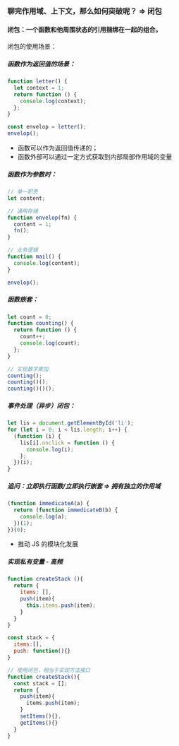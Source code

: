 <!--
 * @Description:
 * @author: kelly
 * @Date: 2023-09-25 14:59:15
 * @LastEditTime: 2023-09-25 15:33:56
-->

### 聊完作用域、上下文，那么如何突破呢？ => 闭包

#### 闭包：一个函数和他周围状态的引用捆绑在一起的组合。

闭包的使用场景：

##### 函数作为返回值的场景：

```js
function letter() {
  let context = 1;
  return function () {
    console.log(context);
  };
}

const envelop = letter();
envelop();
```

- 函数可以作为返回值传递的；
- 函数外部可以通过一定方式获取到内部局部作用域的变量

##### 函数作为参数时：

```js
// 单一职责
let content;

// 通用存储
function envelop(fn) {
  content = 1;
  fn();
}

// 业务逻辑
function mail() {
  console.log(content);
}

envelop();
```

##### 函数嵌套：

```js
let count = 0;
function counting() {
  return function () {
    count++;
    console.log(count);
  };
}

// 实现数字累加
counting();
counting()();
counting()()();
```

##### 事件处理（异步）闭包：

```js
let lis = document.getElementById('li');
for (let i = 0; i < lis.length; i++) {
  (function (i) {
    lis[i].onclick = function () {
      console.log(i);
    };
  })(i);
}
```

##### 追问：立即执行函数/立即执行嵌套 => 拥有独立的作用域

```js
(function immedicateA(a) {
  return (function immedicateB(b) {
    console.log(a);
  })(1);
})(0);
```

- 推动 JS 的模块化发展

##### 实现私有变量 - 高频

```js
function createStack (){
  return {
    items: [],
    push(item){
      this.items.push(item);
    }
  }
}

const stack = {
  items:[],
  push: function(){}
}

// 使用闭包，相当于实现方法接口
function createStack(){
  const stack = [];
  return {
    push(item){
      items.push(item);
    }
    setItems(){},
    getItems(){}
  }
}
```
